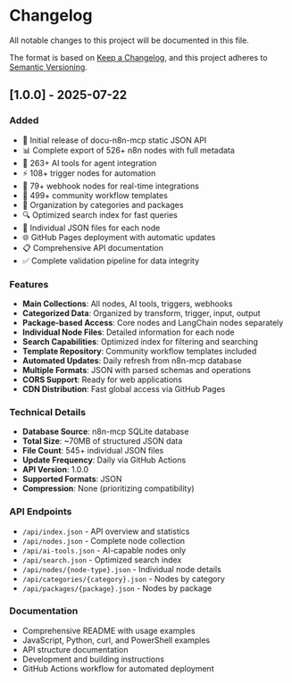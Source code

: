 # Changelog

All notable changes to this project will be documented in this file.

The format is based on [Keep a Changelog](https://keepachangelog.com/en/1.0.0/),
and this project adheres to [Semantic Versioning](https://semver.org/spec/v2.0.0.html).

## [1.0.0] - 2025-07-22

### Added
- 🚀 Initial release of docu-n8n-mcp static JSON API
- 📊 Complete export of 526+ n8n nodes with full metadata
- 🤖 263+ AI tools for agent integration
- ⚡ 108+ trigger nodes for automation
- 🔗 79+ webhook nodes for real-time integrations
- 🎯 499+ community workflow templates
- 📂 Organization by categories and packages
- 🔍 Optimized search index for fast queries
- 📄 Individual JSON files for each node
- 🌐 GitHub Pages deployment with automatic updates
- 📋 Comprehensive API documentation
- ✅ Complete validation pipeline for data integrity

### Features
- **Main Collections**: All nodes, AI tools, triggers, webhooks
- **Categorized Data**: Organized by transform, trigger, input, output
- **Package-based Access**: Core nodes and LangChain nodes separately
- **Individual Node Files**: Detailed information for each node
- **Search Capabilities**: Optimized index for filtering and searching
- **Template Repository**: Community workflow templates included
- **Automated Updates**: Daily refresh from n8n-mcp database
- **Multiple Formats**: JSON with parsed schemas and operations
- **CORS Support**: Ready for web applications
- **CDN Distribution**: Fast global access via GitHub Pages

### Technical Details
- **Database Source**: n8n-mcp SQLite database
- **Total Size**: ~70MB of structured JSON data
- **File Count**: 545+ individual JSON files
- **Update Frequency**: Daily via GitHub Actions
- **API Version**: 1.0.0
- **Supported Formats**: JSON
- **Compression**: None (prioritizing compatibility)

### API Endpoints
- `/api/index.json` - API overview and statistics
- `/api/nodes.json` - Complete node collection
- `/api/ai-tools.json` - AI-capable nodes only
- `/api/search.json` - Optimized search index
- `/api/nodes/{node-type}.json` - Individual node details
- `/api/categories/{category}.json` - Nodes by category
- `/api/packages/{package}.json` - Nodes by package

### Documentation
- Comprehensive README with usage examples
- JavaScript, Python, curl, and PowerShell examples
- API structure documentation
- Development and building instructions
- GitHub Actions workflow for automated deployment
